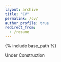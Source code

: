 ```yaml
---
layout: archive
title: "CV"
permalink: /cv/
author_profile: true
redirect_from:
  - /resume
---
```


{% include base_path %}

Under Construction 
